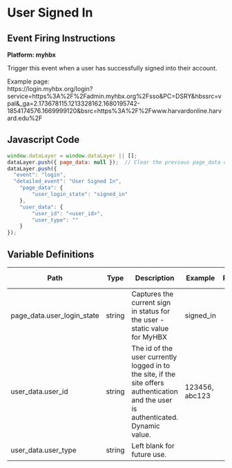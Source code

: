 # User Signed In

### 

## Event Firing Instructions

<p><strong>Platform: myhbx</strong></p>
<p>Trigger this event when a user has successfully signed into their account.</p>
<p>Example page:<br />https://login.myhbx.org/login?service=https%3A%2F%2Fadmin.myhbx.org%2Fsso&amp;PC=DSRY&amp;hbssrc=vpal&amp;_ga=2.173678115.1213328162.1680195742-1854174576.1669999120&amp;bsrc=https%3A%2F%2Fwww.harvardonline.harvard.edu%2F&nbsp;</p>

## Javascript Code
```js
window.dataLayer = window.dataLayer || [];
dataLayer.push({ page_data: null });  // Clear the previous page_data object.
dataLayer.push({
  "event": "login",
  "detailed_event": "User Signed In",
    "page_data": {
        "user_login_state": "signed_in"
    },
    "user_data": {
        "user_id": "<user_id>",
        "user_type": ""
    }
});
```

## Variable Definitions

|Path|Type|Description|Example|Pattern|Min Length|Max Length|Minimum|Maximum|Multiple Of|
| --- | --- | --- | --- | --- | --- | --- | --- | --- | --- |
|page_data.user_login_state|string|Captures the current sign in status for the user - static value for MyHBX|signed_in|||||||
|user_data.user_id|string|The id of the user currently logged in to the site, if the site offers authentication and the user is authenticated. Dynamic value. |123456, abc123|||||||
|user_data.user_type|string|Left blank for future use.||||||||


